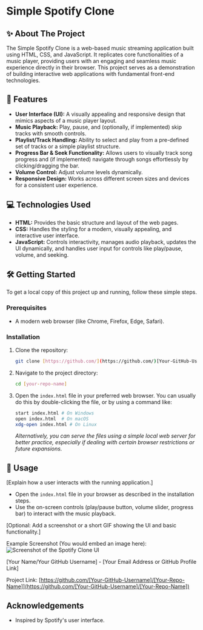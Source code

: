 ﻿# Simple Spotify Clone
 

## ✨ About The Project

The Simple Spotify Clone is a web-based music streaming application built using HTML, CSS, and JavaScript. It replicates core functionalities of a music player, providing users with an engaging and seamless music experience directly in their browser. This project serves as a demonstration of building interactive web applications with fundamental front-end technologies.


## 🚀 Features

* **User Interface (UI):** A visually appealing and responsive design that mimics aspects of a music player layout.
* **Music Playback:** Play, pause, and (optionally, if implemented) skip tracks with smooth controls.
* **Playlist/Track Handling:** Ability to select and play from a pre-defined set of tracks or a simple playlist structure.
* **Progress Bar & Seek Functionality:** Allows users to visually track song progress and (if implemented) navigate through songs effortlessly by clicking/dragging the bar.
* **Volume Control:** Adjust volume levels dynamically.
* **Responsive Design:** Works across different screen sizes and devices for a consistent user experience.


## 💻 Technologies Used

* **HTML:** Provides the basic structure and layout of the web pages.
* **CSS:** Handles the styling for a modern, visually appealing, and interactive user interface.
* **JavaScript:** Controls interactivity, manages audio playback, updates the UI dynamically, and handles user input for controls like play/pause, volume, and seeking.


## 🛠️ Getting Started

To get a local copy of this project up and running, follow these simple steps.

### Prerequisites

* A modern web browser (like Chrome, Firefox, Edge, Safari).

### Installation

1.  Clone the repository:
    ```bash
    git clone [https://github.com/](https://github.com/)[Your-GitHub-Username]/[Your-Repo-Name].git
    ```
2.  Navigate to the project directory:
    ```bash
    cd [your-repo-name]
    ```
3.  Open the `index.html` file in your preferred web browser. You can usually do this by double-clicking the file, or by using a command like:
    ```bash
    start index.html # On Windows
    open index.html  # On macOS
    xdg-open index.html # On Linux
    ```
    *Alternatively, you can serve the files using a simple local web server for better practice, especially if dealing with certain browser restrictions or future expansions.*


## 🏃 Usage

[Explain how a user interacts with the running application.]

* Open the `index.html` file in your browser as described in the installation steps.
* Use the on-screen controls (play/pause button, volume slider, progress bar) to interact with the music playback.

[Optional: Add a screenshot or a short GIF showing the UI and basic functionality.]

Example Screenshot (You would embed an image here):
![Screenshot of the Spotify Clone UI](link/to/your/screenshot.png)



[Your Name/Your GitHub Username] - [Your Email Address or GitHub Profile Link]

Project Link: [https://github.com/[Your-GitHub-Username]/[Your-Repo-Name]](https://github.com/[Your-GitHub-Username]/[Your-Repo-Name])

## Acknowledgements

* Inspired by Spotify's user interface.

